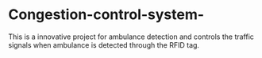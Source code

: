 # Congestion-control-system-
This is a innovative project for ambulance detection and controls the traffic signals when ambulance is detected through the RFID tag.
